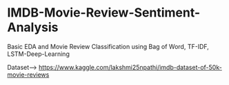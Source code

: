 # IMDB-Movie-Review-Sentiment-Analysis
Basic EDA and Movie Review Classification using Bag of Word, TF-IDF, LSTM-Deep-Learning

Dataset--> https://www.kaggle.com/lakshmi25npathi/imdb-dataset-of-50k-movie-reviews
